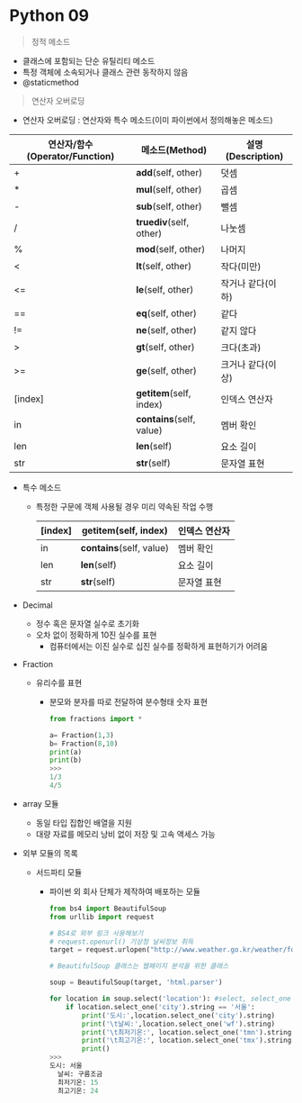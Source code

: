 # Python 09

> 정적 메소드

- 클래스에 포함되는 단순 유틸리티 메소드
- 특정 객체에 소속되거나 클래스 관련 동작하지 않음
- @staticmethod



> 연산자 오버로딩



- 연산자 오버로딩 : 연산자와 특수 메소드(이미 파이썬에서 정의해놓은 메소드)

| **연산자/함수(Operator/Function)** | **메소드(Method)**        | **설명(Description)** |
| ---------------------------------- | ------------------------- | --------------------- |
| +                                  | __add__(self, other)      | 덧셈                  |
| *                                  | __mul__(self, other)      | 곱셈                  |
| -                                  | __sub__(self, other)      | 뺄셈                  |
| /                                  | __truediv__(self, other)  | 나눗셈                |
| %                                  | __mod__(self, other)      | 나머지                |
| <                                  | __lt__(self, other)       | 작다(미만)            |
| <=                                 | __le__(self, other)       | 작거나 같다(이하)     |
| ==                                 | __eq__(self, other)       | 같다                  |
| !=                                 | __ne__(self, other)       | 같지 않다             |
| >                                  | __gt__(self, other)       | 크다(초과)            |
| >=                                 | __ge__(self, other)       | 크거나 같다(이상)     |
| [index]                            | __getitem__(self, index)  | 인덱스 연산자         |
| in                                 | __contains__(self, value) | 멤버 확인             |
| len                                | __len__(self)             | 요소 길이             |
| str                                | __str__(self)             | 문자열 표현           |

- 특수 메소드

  - 특정한 구문에 객체 사용될 경우 미리 약속된 작업 수행

    | [index] | __getitem__(self, index)  | 인덱스 연산자 |
    | ------- | ------------------------- | ------------- |
    | in      | __contains__(self, value) | 멤버 확인     |
    | len     | __len__(self)             | 요소 길이     |
    | str     | __str__(self)             | 문자열 표현   |

- Decimal

  - 정수 혹은 문자열 실수로 초기화
  - 오차 없이 정확하게 10진 실수를 표현
    - 컴퓨터에서는 이진 실수로 십진 실수를 정확하게 표현하기가 어려움

- Fraction

  - 유리수를 표현

    - 분모와 분자를 따로 전달하여 분수형태 숫자 표현

      ```python
      from fractions import *
      
      a= Fraction(1,3)
      b= Fraction(8,10)
      print(a)
      print(b)
      >>>
      1/3
      4/5
      ```

- array 모듈

  - 동일 타입 집합인 배열을 지원
  - 대량 자료를 메모리 낭비 없이 저장 및 고속 액세스 가능

- 외부 모듈의 목록

  - 서드파티 모듈

    - 파이썬 외 회사 단체가 제작하여 배포하는 모듈

      ```python
      from bs4 import BeautifulSoup
      from urllib import request
      
      # BS4로 외부 링크 사용해보기
      # request.openurl() 기상청 날씨정보 취득
      target = request.urlopen("http://www.weather.go.kr/weather/forecast/mid-term-rss3.jsp?stnld=108")
      
      # BeautifulSoup 클래스는 웹페이지 분석을 위한 클래스
      
      soup = BeautifulSoup(target, 'html.parser')
      
      for location in soup.select('location'): #select, select_one 원하는 값 추출
          if location.select_one('city').string == '서울':
              print('도시:',location.select_one('city').string)
              print('\t날씨:',location.select_one('wf').string)
              print('\t최저기온:', location.select_one('tmn').string)
              print('\t최고기온:', location.select_one('tmx').string)
              print()
      >>>
      도시: 서울
      	날씨: 구름조금
      	최저기온: 15
      	최고기온: 24
      ```
